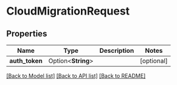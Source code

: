 # CloudMigrationRequest

## Properties

Name | Type | Description | Notes
------------ | ------------- | ------------- | -------------
**auth_token** | Option<**String**> |  | [optional]

[[Back to Model list]](../README.md#documentation-for-models) [[Back to API list]](../README.md#documentation-for-api-endpoints) [[Back to README]](../README.md)


